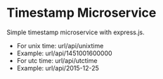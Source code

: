 # Timestamp Microservice

Simple timestamp microservice with express.js.
* For unix time: url/api/unixtime
 * Example: url/api/1451001600000
* For utc time: url/api/utctime
 * Example: url/api/2015-12-25
